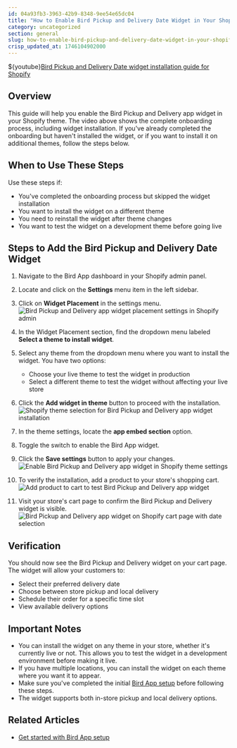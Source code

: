 ```yaml
---
id: 04a93fb3-3963-42b9-8348-9ee54e65dc04
title: "How to Enable Bird Pickup and Delivery Date Widget in Your Shopify Theme"
category: uncategorized
section: general
slug: how-to-enable-bird-pickup-and-delivery-date-widget-in-your-shopify-theme
crisp_updated_at: 1746104902000
---
```


${youtube}[Bird Pickup and Delivery Date widget installation guide for Shopify](ill_E6Rg1uA)

## Overview
This guide will help you enable the Bird Pickup and Delivery app widget in your Shopify theme. The video above shows the complete onboarding process, including widget installation. If you've already completed the onboarding but haven't installed the widget, or if you want to install it on additional themes, follow the steps below.

## When to Use These Steps
Use these steps if:
- You've completed the onboarding process but skipped the widget installation
- You want to install the widget on a different theme
- You need to reinstall the widget after theme changes
- You want to test the widget on a development theme before going live

## Steps to Add the Bird Pickup and Delivery Date Widget

1. Navigate to the Bird App dashboard in your Shopify admin panel.
2. Locate and click on the **Settings** menu item in the left sidebar.
3. Click on **Widget Placement** in the settings menu.
   ![Bird Pickup and Delivery app widget placement settings in Shopify admin](https://storage.crisp.chat/users/helpdesk/website/ca826b447482b000/widgetplacementmenu_kv9wiy.png)

4. In the Widget Placement section, find the dropdown menu labeled **Select a theme to install widget**.
5. Select any theme from the dropdown menu where you want to install the widget. You have two options:
   - Choose your live theme to test the widget in production
   - Select a different theme to test the widget without affecting your live store
6. Click the **Add widget in theme** button to proceed with the installation.
   ![Shopify theme selection for Bird Pickup and Delivery app widget installation](https://storage.crisp.chat/users/helpdesk/website/ca826b447482b000/addwidget_5zoxzg.png)

7. In the theme settings, locate the **app embed section** option.
8. Toggle the switch to enable the Bird App widget.
9. Click the **Save settings** button to apply your changes.
   ![Enable Bird Pickup and Delivery app widget in Shopify theme settings](https://storage.crisp.chat/users/helpdesk/website/ca826b447482b000/screenshot-2023-10-13-at-32832_1wc0bk7.png)

10. To verify the installation, add a product to your store's shopping cart.
    ![Add product to cart to test Bird Pickup and Delivery app widget](https://storage.crisp.chat/users/helpdesk/website/ca826b447482b000/screenshot-2023-10-13-at-34724_gplnbq.png)

11. Visit your store's cart page to confirm the Bird Pickup and Delivery widget is visible.
    ![Bird Pickup and Delivery app widget on Shopify cart page with date selection](https://storage.crisp.chat/users/helpdesk/website/ca826b447482b000/screenshot-2023-10-13-at-34338_ictf6d.png)

## Verification
You should now see the Bird Pickup and Delivery widget on your cart page. The widget will allow your customers to:
- Select their preferred delivery date
- Choose between store pickup and local delivery
- Schedule their order for a specific time slot
- View available delivery options

## Important Notes
- You can install the widget on any theme in your store, whether it's currently live or not. This allows you to test the widget in a development environment before making it live.
- If you have multiple locations, you can install the widget on each theme where you want it to appear.
- Make sure you've completed the initial [Bird App setup](/en-us/article/get-started-with-app-setup-1tra0ra/) before following these steps.
- The widget supports both in-store pickup and local delivery options.

## Related Articles
- [Get started with Bird App setup](/en-us/article/get-started-with-app-setup-1tra0ra/)

